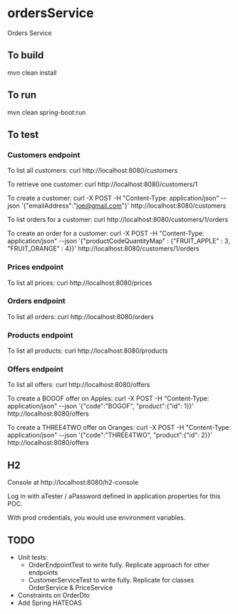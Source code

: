 # ordersService
Orders Service

## To build
mvn clean install

## To run
mvn clean spring-boot:run

## To test

### Customers endpoint
To list all customers:
curl http://localhost:8080/customers

To retrieve one customer:
curl http://localhost:8080/customers/1

To create a customer: 
curl -X POST -H "Content-Type: application/json" --json '{"emailAddress":"joe@gmail.com"}' http://localhost:8080/customers

To list orders for a customer: 
curl http://localhost:8080/customers/1/orders

To create an order for a customer: 
curl -X POST -H "Content-Type: application/json" --json '{"productCodeQuantityMap" : {"FRUIT_APPLE" : 3, "FRUIT_ORANGE" : 4}}' http://localhost:8080/customers/1/orders

### Prices endpoint
To list all prices: 
curl http://localhost:8080/prices

### Orders endpoint
To list all orders: 
curl http://localhost:8080/orders

### Products endpoint
To list all products:
curl http://localhost:8080/products

### Offers endpoint
To list all offers:
curl http://localhost:8080/offers

To create a BOGOF offer on Apples:
curl -X POST -H "Content-Type: application/json" --json '{"code":"BOGOF", "product":{"id": 1}}' http://localhost:8080/offers

To create a THREE4TWO offer on Oranges:
curl -X POST -H "Content-Type: application/json" --json '{"code":"THREE4TWO", "product":{"id": 2}}' http://localhost:8080/offers

## H2
Console at http://localhost:8080/h2-console 

Log in with aTester / aPassword defined in application.properties for this POC. 

With prod credentials, you would use environment variables.

## TODO
- Unit tests:
  - OrderEndpointTest to write fully. Replicate approach for other endpoints
  - CustomerServiceTest to write fully. Replicate for classes OrderService & PriceService
- Constraints on OrderDto
- Add Spring HATEOAS

